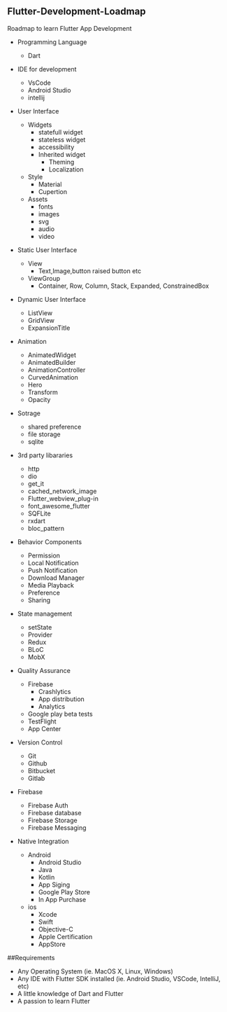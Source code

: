 ## Flutter-Development-Loadmap
Roadmap to learn Flutter App Development
* Programming Language
	* Dart
* IDE for development
	* VsCode
	* Android Studio
	* intellij

* User Interface
	* Widgets
		* statefull widget
		* stateless widget
		* accessibility
		* Inherited widget
			* Theming
			* Localization
	* Style
		* Material
		* Cupertion
	* Assets
		* fonts
		* images
		* svg
		* audio
		* video

* Static User Interface
	* View
		* Text,Image,button raised button etc
	* ViewGroup
		* Container, Row, Column, Stack, Expanded, ConstrainedBox

* Dynamic User Interface
	* ListView 
	* GridView
	* ExpansionTitle

* Animation
	* AnimatedWidget
	* AnimatedBuilder
	* AnimationController
	* CurvedAnimation
	* Hero
	* Transform
	* Opacity

* Sotrage
	* shared preference
	* file storage
	* sqlite

* 3rd party libararies 
	* http
	* dio
	* get_it
	* cached_network_image
	* Flutter_webview_plug-in
	* font_awesome_flutter
	* SQFLite
	* rxdart
	* bloc_pattern

* Behavior Components
	* Permission
	* Local Notification
	* Push Notification
	* Download Manager
	* Media Playback
	* Preference
	* Sharing 

* State management
	* setState
	* Provider
	* Redux
	* BLoC
	* MobX

* Quality Assurance 
	* Firebase
		* Crashlytics
		* App distribution
		* Analytics
	* Google play beta tests
	* TestFlight
	* App Center

* Version Control 
	* Git
	* Github
	* Bitbucket
	* Gitlab

* Firebase
	* Firebase Auth
	* Firebase database
	* Firebase Storage
	* Firebase Messaging

* Native Integration 
	* Android 
		* Android Studio
		* Java
		* Kotlin
		* App Siging
		* Google Play Store
		* In App Purchase
	* ios
		* Xcode
		* Swift
		* Objective-C
		* Apple Certification
		* AppStore
    
##Requirements
* Any Operating System (ie. MacOS X, Linux, Windows)
* Any IDE with Flutter SDK installed (ie.  Android Studio, VSCode, IntelliJ, etc)
* A little knowledge of Dart and Flutter
* A passion to learn Flutter
